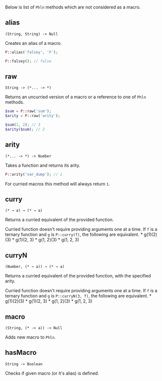 Below is list of `Phln` methods which are not considered as a macro.

## alias
`(String, String) -> Null`

Creates an alias of a macro.

```php
P::alias('falsey', 'F');

P::falsey(); // false
```

## raw
`String -> (*... -> *)`

Returns an uncurried version of a macro or a reference to one of `Phln` methods.

```php
$sum = P::raw('sum');
$arity = P::raw('arity');

$sum(1, 2); // 3
$arity($sum); // 2
```

## arity
`(*... -> *) -> Number`

Takes a function and returns its arity.

```php
P::arity('var_dump'); // 1
```

For curried macros this method will always return `1`.

## curry
`(* → a) → (* → a)`

Returns a curried equivalent of the provided function.

Curried function doesn't require providing arguments one at a time.
If `f` is a ternary function and `g` is `P::curry(f)`, the following are equivalent.
     * g(1)(2)(3)
     * g(1)(2, 3)
     * g(1, 2)(3)
     * g(1, 2, 3)

## curryN
`(Number, (* → a)) → (* → a)`

Returns a curried equivalent of the provided function, with the specified arity.

Curried function doesn't require providing arguments one at a time.
If `f` is a ternary function and `g` is `P::curryN(3, f)`, the following are equivalent.
     * g(1)(2)(3)
     * g(1)(2, 3)
     * g(1, 2)(3)
     * g(1, 2, 3)

## macro
`(String, (* -> a)) -> Null`

Adds new macro to `Phln`.

## hasMacro
`String -> Boolean`

Checks if given macro (or it's alias) is defined.

